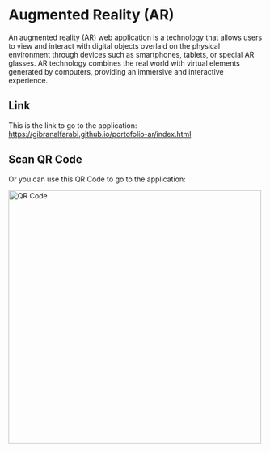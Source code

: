 # Augmented Reality (AR) 

An augmented reality (AR) web application is a technology that allows users to view and interact with digital objects overlaid on the physical environment through devices such as smartphones, tablets, or special AR glasses. AR technology combines the real world with virtual elements generated by computers, providing an immersive and interactive experience.

## Link

This is the link to go to the application:
https://gibranalfarabi.github.io/portofolio-ar/index.html

## Scan QR Code

Or you can use this QR Code to go to the application:

<img src="https://github.com/gibranalfarabi/portofolio-ar/assets/137768982/7246c05b-381b-4cd8-bb02-a8ad491e8777" alt="QR Code" width="500" />

